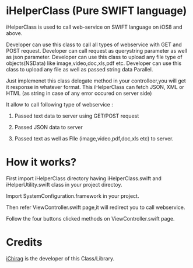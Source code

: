 iHelperClass (Pure SWIFT language)
===================================

iHelperClass is used to call web-service on SWIFT language on iOS8 and above.

Developer can use this class to call all types of webservice with GET and POST request.
Developer can call request as querystring parameter as well as json parameter.
Developer can use this class to upload any file type of objects(NSData) like image,video,doc,xls,pdf etc.
Developer can use this class to upload any file as well as passed string data Parallel.

Just implemenet this class delegate method in your controlloer,you will get it response in whatever format. This iHelperClass can fetch JSON, XML or HTML (as string in case of any error occured on server side)

It allow to call following type of webservice :

1) Passed text data to server using GET/POST request 

2) Passed JSON data to server 

3) Passed text as well as FIle (image,video,pdf,doc,xls etc) to server.



How it works?
============
First import iHelperClass directory having iHelperClass.swift and iHelperUtility.swift class in your project directoy.

Import SystemConfiguration.framework in your project.

Then refer ViewController.swift page,it will redirect you to call webservice.

Follow the four buttons clicked methods on ViewController.swift page.


Credits
==============

[iChirag](https://www.linkedin.com/pub/chirag-lukhi/19/b16/96)  is the developer of this Class/Library.
